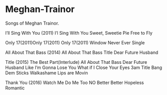 # Meghan-Trainor
Songs of Meghan Trainor.

I’ll Sing With You (2011)
   I’l Sing With You
   Sweet, Sweetie Pie
   Free to Fly

Only 17(2011)Only 17(2011)
Only 17(2011)
   Window
   Never Ever
   Single

All About That Bass (2014)
   All About That Bass
   Title
   Dear Future Husband

Title (2015)
   The Best Part(Interlude)
   All About That Bass
   Dear Future Husband
   Like I’m Gonna Lose You
   What if I
   Close Your Eyes
   3am
   Title
   Bang Dem Sticks
   Walkashame
   Lips are Movin

Thank You (2016)
   Watch Me Do
   Me Too
   NO
   Better   Better
   Hopeless Romantic
   